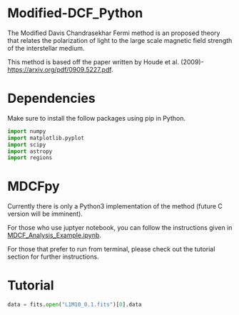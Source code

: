 # Modified-DCF_Python
The Modified Davis Chandrasekhar Fermi method is an proposed theory that relates the polarization of light to the large scale magnetic field strength of the interstellar medium.

This method is based off the paper written by Houde et al. (2009)- https://arxiv.org/pdf/0909.5227.pdf.


# Dependencies
Make sure to install the follow packages using pip in Python.
```python
import numpy 
import matplotlib.pyplot 
import scipy 
import astropy
import regions
```

# MDCFpy 
Currently there is only a Python3 implementation of the method (future C version will be imminent).

For those who use juptyer notebook, you can follow the instructions given in <ins>MDCF_Analysis_Example.ipynb</ins>.

For those that prefer to run from terminal, please check out the tutorial section for further instructions.

# Tutorial
```python
data = fits.open("L1M10_0.1.fits")[0].data

```
